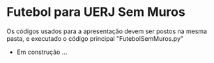 # Futebol para UERJ Sem Muros

Os códigos usados para a apresentação devem ser postos na mesma pasta, e executado o código principal "FutebolSemMuros.py"

* Em construção ...
